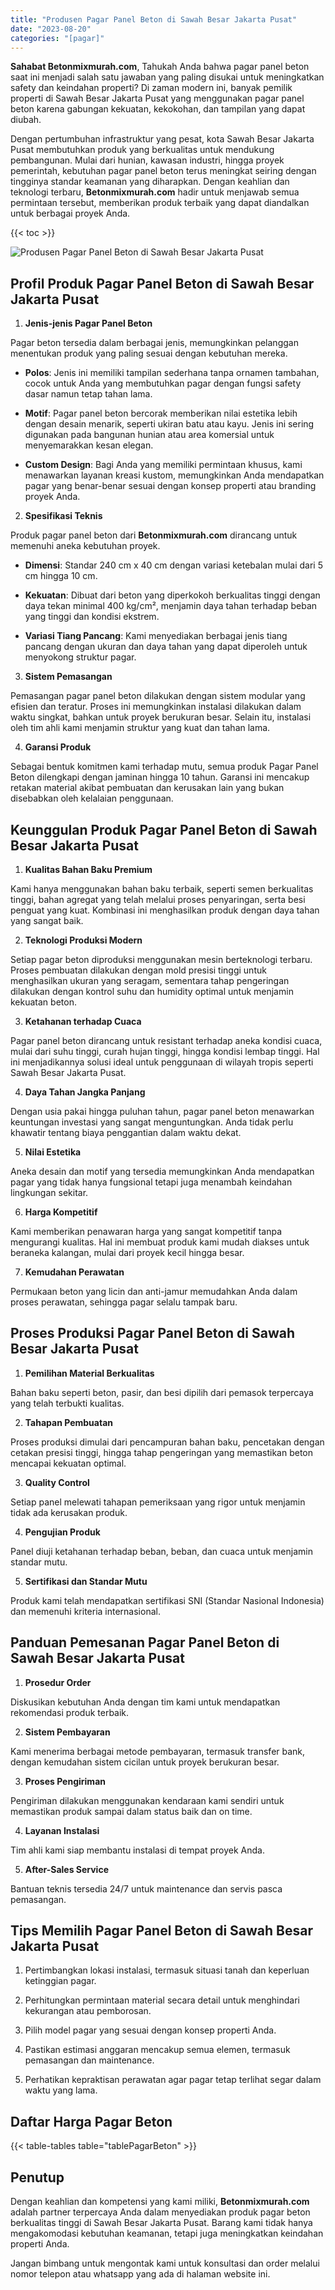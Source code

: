 ```yaml
---
title: "Produsen Pagar Panel Beton di Sawah Besar Jakarta Pusat"
date: "2023-08-20"
categories: "[pagar]"
---
```


**Sahabat Betonmixmurah.com**, Tahukah Anda bahwa pagar panel beton saat ini menjadi salah satu jawaban yang paling disukai untuk meningkatkan safety dan keindahan properti? Di zaman modern ini, banyak pemilik properti di Sawah Besar Jakarta Pusat yang menggunakan pagar panel beton karena gabungan kekuatan, kekokohan, dan tampilan yang dapat diubah.  

Dengan pertumbuhan infrastruktur yang pesat, kota Sawah Besar Jakarta Pusat membutuhkan produk yang berkualitas untuk mendukung pembangunan. Mulai dari hunian, kawasan industri, hingga proyek pemerintah, kebutuhan pagar panel beton terus meningkat seiring dengan tingginya standar keamanan yang diharapkan. Dengan keahlian dan teknologi terbaru, **Betonmixmurah.com** hadir untuk menjawab semua permintaan tersebut, memberikan produk terbaik yang dapat diandalkan untuk berbagai proyek Anda.

{{< toc >}}

![Produsen Pagar Panel Beton di Sawah Besar Jakarta Pusat](/images/pagar/pagar-beton-01.jpg)

## Profil Produk Pagar Panel Beton di Sawah Besar Jakarta Pusat

1. **Jenis-jenis Pagar Panel Beton**  

Pagar beton tersedia dalam berbagai jenis, memungkinkan pelanggan menentukan produk yang paling sesuai dengan kebutuhan mereka.  

- **Polos**: Jenis ini memiliki tampilan sederhana tanpa ornamen tambahan, cocok untuk Anda yang membutuhkan pagar dengan fungsi safety dasar namun tetap tahan lama.  

- **Motif**: Pagar panel beton bercorak memberikan nilai estetika lebih dengan desain menarik, seperti ukiran batu atau kayu. Jenis ini sering digunakan pada bangunan hunian atau area komersial untuk menyemarakkan kesan elegan.  

- **Custom Design**: Bagi Anda yang memiliki permintaan khusus, kami menawarkan layanan kreasi kustom, memungkinkan Anda mendapatkan pagar yang benar-benar sesuai dengan konsep properti atau branding proyek Anda.  

2. **Spesifikasi Teknis**  

Produk pagar panel beton dari **Betonmixmurah.com** dirancang untuk memenuhi aneka kebutuhan proyek.  

- **Dimensi**: Standar 240 cm x 40 cm dengan variasi ketebalan mulai dari 5 cm hingga 10 cm.  

- **Kekuatan**: Dibuat dari beton yang diperkokoh berkualitas tinggi dengan daya tekan minimal 400 kg/cm², menjamin daya tahan terhadap beban yang tinggi dan kondisi ekstrem.  

- **Variasi Tiang Pancang**: Kami menyediakan berbagai jenis tiang pancang dengan ukuran dan daya tahan yang dapat diperoleh untuk menyokong struktur pagar.  

3. **Sistem Pemasangan**  

Pemasangan pagar panel beton dilakukan dengan sistem modular yang efisien dan teratur. Proses ini memungkinkan instalasi dilakukan dalam waktu singkat, bahkan untuk proyek berukuran besar. Selain itu, instalasi oleh tim ahli kami menjamin struktur yang kuat dan tahan lama.  

4. **Garansi Produk**  

Sebagai bentuk komitmen kami terhadap mutu, semua produk Pagar Panel Beton dilengkapi dengan jaminan hingga 10 tahun. Garansi ini mencakup retakan material akibat pembuatan dan kerusakan lain yang bukan disebabkan oleh kelalaian penggunaan.

## Keunggulan Produk Pagar Panel Beton di Sawah Besar Jakarta Pusat 

1. **Kualitas Bahan Baku Premium**  

Kami hanya menggunakan bahan baku terbaik, seperti semen berkualitas tinggi, bahan agregat yang telah melalui proses penyaringan, serta besi penguat yang kuat. Kombinasi ini menghasilkan produk dengan daya tahan yang sangat baik.  

2. **Teknologi Produksi Modern**  

Setiap pagar beton diproduksi menggunakan mesin berteknologi terbaru. Proses pembuatan dilakukan dengan mold presisi tinggi untuk menghasilkan ukuran yang seragam, sementara tahap pengeringan dilakukan dengan kontrol suhu dan humidity optimal untuk menjamin kekuatan beton.  

3. **Ketahanan terhadap Cuaca**  

Pagar panel beton dirancang untuk resistant terhadap aneka kondisi cuaca, mulai dari suhu tinggi, curah hujan tinggi, hingga kondisi lembap tinggi. Hal ini menjadikannya solusi ideal untuk penggunaan di wilayah tropis seperti Sawah Besar Jakarta Pusat.  

4. **Daya Tahan Jangka Panjang**  

Dengan usia pakai hingga puluhan tahun, pagar panel beton menawarkan keuntungan investasi yang sangat menguntungkan. Anda tidak perlu khawatir tentang biaya penggantian dalam waktu dekat.  

5. **Nilai Estetika**  

Aneka desain dan motif yang tersedia memungkinkan Anda mendapatkan pagar yang tidak hanya fungsional tetapi juga menambah keindahan lingkungan sekitar.  

6. **Harga Kompetitif**  

Kami memberikan penawaran harga yang sangat kompetitif tanpa mengurangi kualitas. Hal ini membuat produk kami mudah diakses untuk beraneka kalangan, mulai dari proyek kecil hingga besar.  

7. **Kemudahan Perawatan**  

Permukaan beton yang licin dan anti-jamur memudahkan Anda dalam proses perawatan, sehingga pagar selalu tampak baru.

## Proses Produksi Pagar Panel Beton di Sawah Besar Jakarta Pusat

1. **Pemilihan Material Berkualitas**  

Bahan baku seperti beton, pasir, dan besi dipilih dari pemasok terpercaya yang telah terbukti kualitas.

2. **Tahapan Pembuatan**  

Proses produksi dimulai dari pencampuran bahan baku, pencetakan dengan cetakan presisi tinggi, hingga tahap pengeringan yang memastikan beton mencapai kekuatan optimal.

3. **Quality Control**  

Setiap panel melewati tahapan pemeriksaan yang rigor untuk menjamin tidak ada kerusakan produk.

4. **Pengujian Produk**  

Panel diuji ketahanan terhadap beban, beban, dan cuaca untuk menjamin standar mutu.

5. **Sertifikasi dan Standar Mutu**  

Produk kami telah mendapatkan sertifikasi SNI (Standar Nasional Indonesia) dan memenuhi kriteria internasional.

## Panduan Pemesanan Pagar Panel Beton di Sawah Besar Jakarta Pusat

1. **Prosedur Order**  

Diskusikan kebutuhan Anda dengan tim kami untuk mendapatkan rekomendasi produk terbaik.

2. **Sistem Pembayaran**  

Kami menerima berbagai metode pembayaran, termasuk transfer bank, dengan kemudahan sistem cicilan untuk proyek berukuran besar.

3. **Proses Pengiriman**  

Pengiriman dilakukan menggunakan kendaraan kami sendiri untuk memastikan produk sampai dalam status baik dan on time.

4. **Layanan Instalasi**  

Tim ahli kami siap membantu instalasi di tempat proyek Anda.

5. **After-Sales Service**  

Bantuan teknis tersedia 24/7 untuk maintenance dan servis pasca pemasangan.

## Tips Memilih Pagar Panel Beton di Sawah Besar Jakarta Pusat

1. Pertimbangkan lokasi instalasi, termasuk situasi tanah dan keperluan ketinggian pagar.  

2. Perhitungkan permintaan material secara detail untuk menghindari kekurangan atau pemborosan.  

3. Pilih model pagar yang sesuai dengan konsep properti Anda.  

4. Pastikan estimasi anggaran mencakup semua elemen, termasuk pemasangan dan maintenance.  

5. Perhatikan kepraktisan perawatan agar pagar tetap terlihat segar dalam waktu yang lama.

## Daftar Harga Pagar Beton

{{< table-tables table="tablePagarBeton" >}}

## Penutup

Dengan keahlian dan kompetensi yang kami miliki, **Betonmixmurah.com** adalah partner terpercaya Anda dalam menyediakan produk pagar beton berkualitas tinggi di Sawah Besar Jakarta Pusat. Barang kami tidak hanya mengakomodasi kebutuhan keamanan, tetapi juga meningkatkan keindahan properti Anda.  

Jangan bimbang untuk mengontak kami untuk konsultasi dan order melalui nomor telepon atau whatsapp yang ada di halaman website ini.